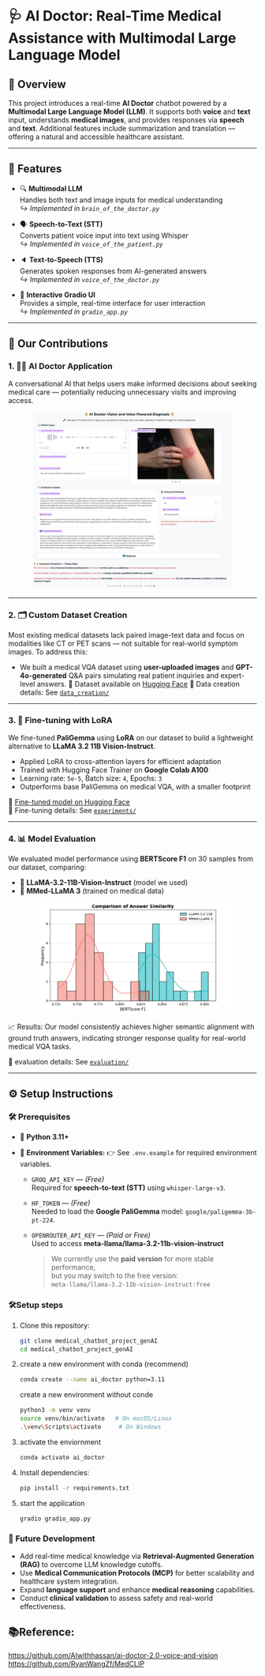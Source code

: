 # 🩺 AI Doctor: Real-Time Medical Assistance with Multimodal Large Language Model

## 🧠 Overview

This project introduces a real-time **AI Doctor** chatbot powered by a **Multimodal Large Language Model (LLM)**. It supports both **voice** and **text** input, understands **medical images**, and provides responses via **speech** and **text**. Additional features include summarization and translation — offering a natural and accessible healthcare assistant.

---

## 🌟 Features

- 🔍 **Multimodal LLM**  
  Handles both text and image inputs for medical understanding  
  _↪️ Implemented in `brain_of_the_doctor.py`_

- 🗣️ **Speech-to-Text (STT)**  
  Converts patient voice input into text using Whisper  
  _↪️ Implemented in `voice_of_the_patient.py`_

- 🔈 **Text-to-Speech (TTS)**  
  Generates spoken responses from AI-generated answers  
  _↪️ Implemented in `voice_of_the_doctor.py`_

- 💬 **Interactive Gradio UI**  
  Provides a simple, real-time interface for user interaction  
  _↪️ Implemented in `gradio_app.py`_
---

## 🧪 Our Contributions

### 1. 🧑‍⚕️ AI Doctor Application
A conversational AI that helps users make informed decisions about seeking medical care — potentially reducing unnecessary visits and improving access.
  
<p align="center">
  <img src="UI.png" alt="User Interface" width="80%"/>
</p>

---

### 2. 🗂️ Custom Dataset Creation

Most existing medical datasets lack paired image-text data and focus on modalities like CT or PET scans — not suitable for real-world symptom images. To address this:

- We built a medical VQA dataset using **user-uploaded images** and **GPT-4o-generated** Q&A pairs simulating real patient inquiries and expert-level answers.
🤗 Dataset available on [Hugging Face](https://huggingface.co/datasets/SiyunHE/medical-pilagemma-lora)
📂 Data creation details: See [`data_creation/`](data_creation)

---

### 3. 🔧 Fine-tuning with LoRA

We fine-tuned **PaliGemma** using **LoRA** on our dataset to build a lightweight alternative to **LLaMA 3.2 11B Vision-Instruct**.

- Applied LoRA to cross-attention layers for efficient adaptation
- Trained with Hugging Face Trainer on **Google Colab A100**
- Learning rate: `5e-5`, Batch size: `4`, Epochs: `3`
- Outperforms base PaliGemma on medical VQA, with a smaller footprint

🤗 [Fine-tuned model on Hugging Face](https://huggingface.co/SiyunHE/medical-pilagemma-lora)  
📁 Fine-tuning details: See [`experiments/`](experiments)

---

### 4. 📊 Model Evaluation

We evaluated model performance using **BERTScore F1** on 30 samples from our dataset, comparing:

- 🔬 **LLaMA-3.2-11B-Vision-Instruct** (model we used)
- 🧬 **MMed-LLaMA 3** (trained on medical data)

<p align="center">
  <img src="evaluation/answer_similarity_comparison.png" alt="Evaluation Chart" width="80%">
</p>

📈 Results: Our model consistently achieves higher semantic alignment with ground truth answers, indicating stronger response quality for real-world medical VQA tasks.

📁 evaluation details: See [`evaluation/`](evaluation)

---

## ⚙️ Setup Instructions

### 🛠️ Prerequisites

- 🐍 **Python 3.11+**

- 🔑 **Environment Variables:**
 👉 See `.env.example` for required environment variables.

  - `GROQ_API_KEY` — _(Free)_  
    Required for **speech-to-text (STT)** using `whisper-large-v3`.

  - `HF_TOKEN` — _(Free)_  
    Needed to load the **Google PaliGemma** model: `google/paligemma-3b-pt-224`.

  - `OPENROUTER_API_KEY` — _(Paid or Free)_  
    Used to access **meta-llama/llama-3.2-11b-vision-instruct**  
    > We currently use the **paid version** for more stable performance,  
    > but you may switch to the free version:  
    > `meta-llama/llama-3.2-11b-vision-instruct:free`

### 🛠️Setup steps

1. Clone this repository:
   ```bash
   git clone medical_chatbot_project_genAI
   cd medical_chatbot_project_genAI
   ```
2. create a new environment with conda (recommend)
   ```bash
   conda create --name ai_doctor python=3.11
   ```
   create a new environment without conde
   ```bash
   python3 -m venv venv
   source venv/bin/activate   # On macOS/Linux
   .\venv\Scripts\activate     # On Windows
   ```
3. activate the enviornment
   ```bash
   conda activate ai_doctor
   ```
4. Install dependencies:
   ```bash
   pip install -r requirements.txt
   ```
5. start the application
   ```bash
   gradio gradio_app.py
   ```



### 🚀 Future Development

- Add real-time medical knowledge via **Retrieval-Augmented Generation (RAG)** to overcome LLM knowledge cutoffs.
- Use **Medical Communication Protocols (MCP)** for better scalability and healthcare system integration.
- Expand **language support** and enhance **medical reasoning** capabilities.
- Conduct **clinical validation** to assess safety and real-world effectiveness.



## 📚Reference:
https://github.com/AIwithhassan/ai-doctor-2.0-voice-and-vision
https://github.com/RyanWangZf/MedCLIP
